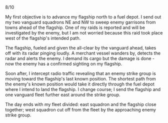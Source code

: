 8/10

My first objective is to advance my flagship north to a fuel depot. I send out my two vanguard squadrons NE and NW to sweep enemy garrisons from towns ahead of the flagship. One of my raids is reported and will be investigated by the enemy, but I am not worried because this raid took place west of the flagship's intended path.

The flagship, fueled and given the all-clear by the vanguard ahead, takes off with its radar pinging loudly. A merchant vessel wanders by, detects the radar and alerts the enemy. I demand its cargo but the damage is done - now the enemy has a confirmed sighting on my flagship.

Soon after, I intercept radio traffic revealing that an enemy strike group is moving toward the flagship's last known position. The shortest path from the enemy's known position would take it directly through the fuel depot where I intend to land the flagship. I change course; I send the flagship and one vanguard fleet further east around the strike group.

The day ends with my fleet divided: east squadron and the flagship close together; west squadron cut off from the fleet by the approaching enemy strike group.
